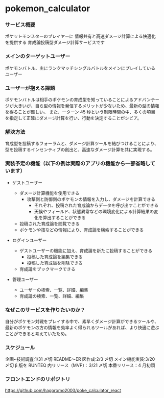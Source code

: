 # pokemon_calculator

### サービス概要

ポケットモンスターのプレイヤーに
情報共有と高速ダメージ計算による快適化を提供する
育成論投稿型ダメージ計算サービスです

### メインのターゲットユーザー

ポケモンバトル、主にランクマッチシングルバトルをメインにプレイしているユーザー

### ユーザーが抱える課題

ポケモンバトルは相手のポケモンの育成型を知っていることによるアドバンテージが大きいが、自ら型の情報を発信するメリットが少ないため、最新の型の情報を得ることが難しい。
また、一ターン 45 秒という制限時間の中、多くの項目を指定して正確にダメージ計算を行い、行動を決定することがシビア。

### 解決方法

育成型を投稿するフォーラムと、ダメージ計算ツールを結びつけることにより、型を投稿するインセンティブの創出と、高速なダメージ計算を共に実現する。

### 実装予定の機能（以下の例は実際のアプリの機能から一部省略しています）

- ゲストユーザー
  - ダメージ計算機能を使用できる
    - 攻撃側と防御側のポケモンの情報を入力し、ダメージを計算できる
      - それぞれ、投稿された育成論からデータを呼び出すことができる
      - 天候やフィールド、状態異常などの環境変化による計算結果の変化を算出することができる
  - 投稿された育成論を閲覧できる
  - ポケモンや技などの情報により、育成論を検索することができる
- ログインユーザー

  - ゲストユーザーの機能に加え、育成論を新たに投稿することができる
    - 投稿した育成論を編集できる
    - 投稿した育成論を削除できる
  - 育成論をブックマークできる

- 管理ユーザー
  - ユーザーの検索、一覧、詳細、編集
  - 育成論の検索、一覧、詳細、編集

### なぜこのサービスを作りたいのか？

自分がポケモン対戦をプレイする中で、素早くダメージ計算ができるツールや、最新のポケモンの方の情報を効率よく得られるツールがあれば、より快適に遊ぶことができると考えていたため。

### スケジュール

企画~技術調査:1/31 〆切
README〜ER 図作成:2/3 〆切
メイン機能実装:3/20 〆切
β 版を RUNTEQ 内リリース（MVP）：3/21 〆切
本番リリース：4 月初頭

### フロントエンドのリポジトリ

https://github.com/hagoromo2000/poke_calculator_react
